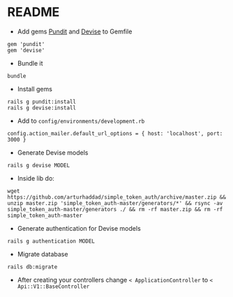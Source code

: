 # README

* Add gems [Pundit](https://github.com/elabs/pundit) and [Devise](https://github.com/plataformatec/devise) to Gemfile
```
gem 'pundit'
gem 'devise'
```

* Bundle it
```
bundle
```

* Install gems
```
rails g pundit:install
rails g devise:install
```

* Add to `config/environments/development.rb`
```
config.action_mailer.default_url_options = { host: 'localhost', port: 3000 }
```

* Generate Devise models
```
rails g devise MODEL
```

* Inside lib do:
```
wget https://github.com/arturhaddad/simple_token_auth/archive/master.zip && unzip master.zip 'simple_token_auth-master/generators/*' && rsync -av simple_token_auth-master/generators ./ && rm -rf master.zip && rm -rf simple_token_auth-master
```

* Generate authentication for Devise models
```
rails g authentication MODEL
```

* Migrate database
```
rails db:migrate
```

* After creating your controllers change `< ApplicationController` to `< Api::V1::BaseController`

